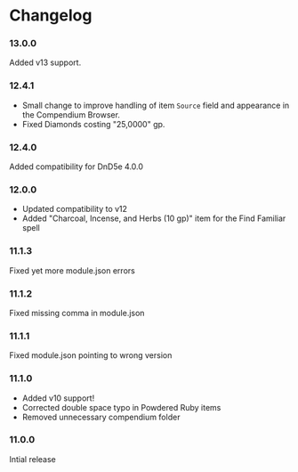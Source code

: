 # Changelog

### 13.0.0

Added v13 support.

### 12.4.1

- Small change to improve handling of item `Source` field and appearance in the Compendium Browser.
- Fixed Diamonds costing "25,0000" gp.

### 12.4.0

Added compatibility for DnD5e 4.0.0

### 12.0.0

- Updated compatibility to v12
- Added "Charcoal, Incense, and Herbs (10 gp)" item for the Find Familiar spell

### 11.1.3

Fixed yet more module.json errors

### 11.1.2

Fixed missing comma in module.json

### 11.1.1

Fixed module.json pointing to wrong version

### 11.1.0

- Added v10 support!
- Corrected double space typo in Powdered Ruby items
- Removed unnecessary compendium folder

### 11.0.0

Intial release

